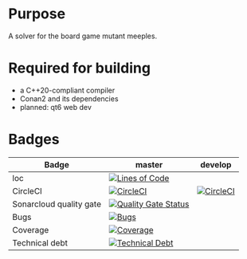 # Purpose

A solver for the board game mutant meeples.

# Required for building

* a C++20-compliant compiler
* Conan2 and its dependencies
* planned: qt6 web dev


# Badges
|Badge|master|develop|
|---|---|---|
|loc|[![Lines of Code](https://sonarcloud.io/api/project_badges/measure?project=wy-bbw-dev_mm_solver&metric=ncloc)](https://sonarcloud.io/summary/new_code?id=wy-bbw-dev_mm_solver)|
|CircleCI|[![CircleCI](https://dl.circleci.com/status-badge/img/gh/wy-bbw-dev/mm_solver/tree/master.svg?style=svg)](https://dl.circleci.com/status-badge/redirect/gh/wy-bbw-dev/mm_solver/tree/master)|[![CircleCI](https://dl.circleci.com/status-badge/img/gh/wy-bbw-dev/mm_solver/tree/develop.svg?style=svg)](https://dl.circleci.com/status-badge/redirect/gh/wy-bbw-dev/mm_solver/tree/develop)|
|Sonarcloud quality gate|[![Quality Gate Status](https://sonarcloud.io/api/project_badges/measure?project=wy-bbw-dev_mm_solver&metric=alert_status)](https://sonarcloud.io/summary/new_code?id=wy-bbw-dev_mm_solver)|
|Bugs|[![Bugs](https://sonarcloud.io/api/project_badges/measure?project=wy-bbw-dev_mm_solver&metric=bugs)](https://sonarcloud.io/summary/new_code?id=wy-bbw-dev_mm_solver)|
|Coverage|[![Coverage](https://sonarcloud.io/api/project_badges/measure?project=wy-bbw-dev_mm_solver&metric=coverage)](https://sonarcloud.io/summary/new_code?id=wy-bbw-dev_mm_solver)|
|Technical debt|[![Technical Debt](https://sonarcloud.io/api/project_badges/measure?project=wy-bbw-dev_mm_solver&metric=sqale_index)](https://sonarcloud.io/summary/new_code?id=wy-bbw-dev_mm_solver)|
